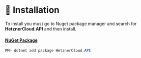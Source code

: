 # 🔧 Installation

To install you must go to Nuget package manager and search for **HetznerCloud.API** and then install.

#### [NuGet Package](https://www.nuget.org/packages/HetznerCloud.API/)

```powershell
PM> dotnet add package HetznerCloud.API
```
